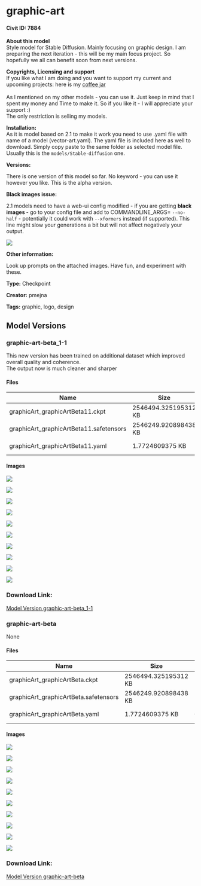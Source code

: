 # graphic-art

#### Civit ID: 7884

<p><strong>About this model</strong><br />Style model for Stable Diffusion. Mainly focusing on graphic design. I am preparing the next iteration - this will be my main focus project. So hopefully we all can benefit soon from next versions.</p><p></p><p><strong>Copyrights, Licensing and support</strong><br />If you like what I am doing and you want to support my current and upcoming projects: here is my <a target="_blank" rel="ugc" href="https://www.buymeacoffee.com/pmejna">coffee jar</a><br /><br />As I mentioned on my other models - you can use it. Just keep in mind that I spent my money and Time to make it. So if you like it - I will appreciate your support :) <br />The only restriction is selling my models. </p><p></p><p><strong>Installation:</strong><br />As it is model based on 2.1 to make it work you need to use .yaml file with name of a model (vector-art.yaml). The yaml file is included here as well to download. Simply copy paste to the same folder as selected model file. Usually this is the <code>models/Stable-diffusion</code> one.</p><p></p><p><strong>Versions:</strong></p><p>There is one version of this model so far. No keyword - you can use it however you like. This is the alpha version.</p><p></p><p><strong>Black images issue:</strong></p><p>2.1 models need to have a web-ui config modified - if you are getting <strong>black images </strong>- go to your config file and add to COMMANDLINE_ARGS= <code>--no-half</code> - potentially it could work with <code>--xformers</code> instead (if supported). This line might slow your generations a bit but will not affect negatively your output.</p><img src="https://imagecache.civitai.com/xG1nkqKTMzGDvpLrqFT7WA/ef662aec-6a48-4acc-3bca-574a9f3f2e00/width=525" /><p></p><p><strong>Other information:</strong></p><p>Look up prompts on the attached images. Have fun, and experiment with these.</p>

**Type:** Checkpoint

**Creator:** pmejna

**Tags:** graphic, logo, design

## Model Versions

### graphic-art-beta_1-1

<p>This new version has been trained on additional dataset which improved overall quality and coherence. <br />The output now is much cleaner and sharper</p>

#### Files

| Name | Size | Type | Format | Download Url | AutoV1 | AutoV2 | SHA256 | CRC32 | BLAKE3 |
| --- | --- | --- | --- | --- | --- | --- | --- | --- | --- |
| graphicArt_graphicArtBeta11.ckpt | 2546494.325195312 KB | Model | PickleTensor | https://civitai.com/api/download/models/19546?type=Model&format=PickleTensor&size=full&fp=fp16 | C992E820 | B2E6AA322C | B2E6AA322C6D002DC07309CEEAF5114D306E5D6C3733E133AAE328B5CBCE38E0 | 8E92AC22 | B55F6FAD0BC0B7DEEB40B5377B3CCACAC87FD490C28BE57E5DAE4C342AD9CF82 |
| graphicArt_graphicArtBeta11.safetensors | 2546249.920898438 KB | Model | SafeTensor | https://civitai.com/api/download/models/19546 | A149572B | 082A418032 | 082A418032A1E849984075A7354A07FCEEEFF3F36385456272C72EFE368ADFFB | 65BDAEE8 | 9855EEBFA19700BBEA11B5A72004410EA66983EDCBA5A26575532F1CB40184C3 |
| graphicArt_graphicArtBeta11.yaml | 1.7724609375 KB | Config | Other | https://civitai.com/api/download/models/19546?type=Config&format=Other | - | 72B092AADF | 72B092AADFE146F5D3F395A720C0AA3B2354B2095E3F10DC18F0E9716D286DCB | BEC16895 | E3D04B07DBB3E2A59A06E6BA1CA7DA0BB822E4C67D2CB1179A2117076D47EBBC |

#### Images

<p><img src="https://image.civitai.com/xG1nkqKTMzGDvpLrqFT7WA/7d577a71-9944-4b0e-f40e-97469f6b8200/width=450/205389.jpeg" /></p>

<p><img src="https://image.civitai.com/xG1nkqKTMzGDvpLrqFT7WA/a84da179-691f-4bcd-732f-4c12d3b87b00/width=450/205388.jpeg" /></p>

<p><img src="https://image.civitai.com/xG1nkqKTMzGDvpLrqFT7WA/a95dc6e1-eb83-4467-4d86-ef40522a5600/width=450/205387.jpeg" /></p>

<p><img src="https://image.civitai.com/xG1nkqKTMzGDvpLrqFT7WA/4a7804fb-0376-42d0-7ace-4008e57fd400/width=450/205386.jpeg" /></p>

<p><img src="https://image.civitai.com/xG1nkqKTMzGDvpLrqFT7WA/6c0a4de8-1e2d-4ef4-391b-81ab9a476d00/width=450/205385.jpeg" /></p>

<p><img src="https://image.civitai.com/xG1nkqKTMzGDvpLrqFT7WA/dbbfdc64-2e98-4157-7377-2e28464e1300/width=450/205384.jpeg" /></p>

<p><img src="https://image.civitai.com/xG1nkqKTMzGDvpLrqFT7WA/caf9950f-93ca-4616-d871-aa83eeaf1b00/width=450/205383.jpeg" /></p>

<p><img src="https://image.civitai.com/xG1nkqKTMzGDvpLrqFT7WA/8abed6e6-e8c7-4963-3b41-1410d7370e00/width=450/205382.jpeg" /></p>

<p><img src="https://image.civitai.com/xG1nkqKTMzGDvpLrqFT7WA/fd6e672b-2a6a-4f3a-7ad9-b0215fd4aa00/width=450/205381.jpeg" /></p>

<p><img src="https://image.civitai.com/xG1nkqKTMzGDvpLrqFT7WA/dbe96593-a744-4798-f332-66df792a8800/width=450/205380.jpeg" /></p>

### Download Link:

[Model Version graphic-art-beta_1-1](https://civitai.com/api/download/models/19546)

### graphic-art-beta

None

#### Files

| Name | Size | Type | Format | Download Url | AutoV1 | AutoV2 | SHA256 | CRC32 | BLAKE3 |
| --- | --- | --- | --- | --- | --- | --- | --- | --- | --- |
| graphicArt_graphicArtBeta.ckpt | 2546494.325195312 KB | Model | PickleTensor | https://civitai.com/api/download/models/9297?type=Model&format=PickleTensor&size=full&fp=fp16 | EB70FF01 | 72ADF3E51F | 72ADF3E51F689CDC54CF0672A74A7A281D9F38E05BD6B2E730EA962C3A4014FA | E8B4ED10 | 3B6A5ED04ECB2D9A1CF282662A91B7E967C595674C4A678A9B0CDB7E4F1D1FB1 |
| graphicArt_graphicArtBeta.safetensors | 2546249.920898438 KB | Model | SafeTensor | https://civitai.com/api/download/models/9297 | A149572B | F0DB186A59 | F0DB186A5983A576BB003A649FC893E9E61392DEEAD91C2B5E41D16A362EF551 | D7E5DB36 | A323940495A7063094FF189C2D36C517B5B8CCE362B86825DCBFEE3159DC777E |
| graphicArt_graphicArtBeta.yaml | 1.7724609375 KB | Config | Other | https://civitai.com/api/download/models/9297?type=Config&format=Other | - | 72B092AADF | 72B092AADFE146F5D3F395A720C0AA3B2354B2095E3F10DC18F0E9716D286DCB | BEC16895 | E3D04B07DBB3E2A59A06E6BA1CA7DA0BB822E4C67D2CB1179A2117076D47EBBC |

#### Images

<p><img src="https://image.civitai.com/xG1nkqKTMzGDvpLrqFT7WA/d90e314d-6aca-4a64-2be1-f67cf447b400/width=450/89110.jpeg" /></p>

<p><img src="https://image.civitai.com/xG1nkqKTMzGDvpLrqFT7WA/b9d4ae8d-0498-43df-e586-8cf3e2958600/width=450/98507.jpeg" /></p>

<p><img src="https://image.civitai.com/xG1nkqKTMzGDvpLrqFT7WA/69964fa1-644e-432a-0dde-df7354a77800/width=450/89666.jpeg" /></p>

<p><img src="https://image.civitai.com/xG1nkqKTMzGDvpLrqFT7WA/74ed7bc5-494b-42e2-b0d9-cc8ec137a500/width=450/89537.jpeg" /></p>

<p><img src="https://image.civitai.com/xG1nkqKTMzGDvpLrqFT7WA/99364320-b24a-457a-103c-c125428e7500/width=450/98652.jpeg" /></p>

<p><img src="https://image.civitai.com/xG1nkqKTMzGDvpLrqFT7WA/238ab0f8-5ad5-4be1-7235-62b8c34d8200/width=450/89667.jpeg" /></p>

<p><img src="https://image.civitai.com/xG1nkqKTMzGDvpLrqFT7WA/52a708b1-6929-41db-95b2-cd473f4c5600/width=450/89120.jpeg" /></p>

<p><img src="https://image.civitai.com/xG1nkqKTMzGDvpLrqFT7WA/5dfda7cc-f29a-4270-0dbd-dfa228cfe300/width=450/89113.jpeg" /></p>

<p><img src="https://image.civitai.com/xG1nkqKTMzGDvpLrqFT7WA/7d8a7309-0f78-42f8-bc7e-d74a3a7cd500/width=450/89118.jpeg" /></p>

<p><img src="https://image.civitai.com/xG1nkqKTMzGDvpLrqFT7WA/a78d4c33-d374-4fbb-742e-ffaea0f48d00/width=450/89117.jpeg" /></p>

### Download Link:

[Model Version graphic-art-beta](https://civitai.com/api/download/models/9297)

